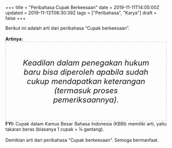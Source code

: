 +++
title = "Peribahasa Cupak Berkeesaan"
date = 2019-11-11T14:05:00Z
updated = 2019-11-13T08:30:39Z
tags = ["Peribahasa", "Karya"]
draft = false
+++

<div dir="ltr" style="text-align: left;" trbidi="on"><div style="text-align: justify;">Berikut ini adalah arti dari peribahasa “Cupak berkeesaan”.</div><br /><div style="text-align: justify;"><b>Artinya:</b></div><div style="border: 2px dashed #ddd; font-size: 24px; height: auto; margin: 0 auto; padding: 50px; text-align: center; width: auto;"><i>Keadilan dalam penegakan hukum baru bisa diperoleh apabila sudah cukup mendapatkan keterangan (termasuk proses pemeriksaannya).</i></div><div style="text-align: justify;"><b>FYI:</b> Cupak dalam Kamus Besar Bahasa Indonesia (KBBI) memiliki arti, yaitu takaran beras (biasanya 1 cupak = ¼ gantang).<br /><br /></div><div style="text-align: justify;">Demikian arti dari peribahasa "Cupak berkeesaan". Semoga bermanfaat.</div></div>
